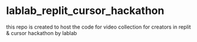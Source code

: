 # lablab_replit_cursor_hackathon
this repo is created to host the code for video collection for creators in replit &amp; cursor hackathon by lablab
